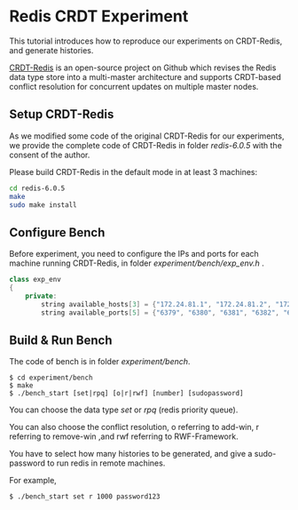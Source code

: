 # Redis CRDT Experiment

This tutorial introduces how to reproduce our experiments on CRDT-Redis, and generate histories. 

[CRDT-Redis](https://github.com/elem-azar-unis/CRDT-Redis) is an open-source project on Github which revises the Redis data type store into a multi-master architecture and supports CRDT-based conflict resolution for concurrent updates on multiple master nodes.

## Setup CRDT-Redis

As we modified some code of the original CRDT-Redis for our experiments, we provide the complete code of CRDT-Redis in folder *redis-6.0.5* with the consent of the author. 

Please build CRDT-Redis in the default mode in at least 3 machines:

```bash
cd redis-6.0.5
make
sudo make install
```

## Configure Bench

Before experiment, you need to configure the IPs and ports for each machine running CRDT-Redis, in folder *experiment/bench/exp_env.h* . 

```cpp
class exp_env
{
	private:
		string available_hosts[3] = {"172.24.81.1", "172.24.81.2", "172.24.81.3"};
		string available_ports[5] = {"6379", "6380", "6381", "6382", "6383"};
```

## **Build & Run Bench**

The code of bench is in folder *experiment/bench*.

```
$ cd experiment/bench
$ make
$ ./bench_start [set|rpq] [o|r|rwf] [number] [sudopassword]
```

You can choose the data type *set* or *rpq* (redis priority queue). 

You can also choose the conflict resolution, o referring to add-win, r referring to remove-win ,and rwf referring to RWF-Framework. 

You have to select how many histories to be generated, and give a sudo-password to run redis in remote machines. 

For example, 

```
$ ./bench_start set r 1000 password123
```
